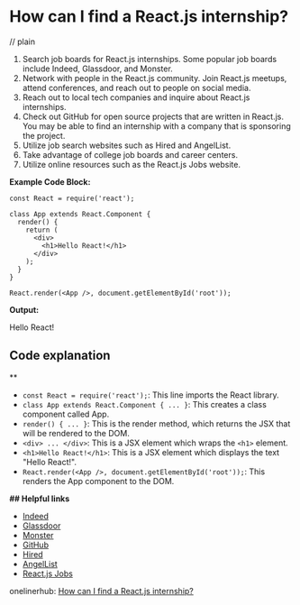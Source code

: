 # How can I find a React.js internship?
// plain

1. Search job boards for React.js internships. Some popular job boards include Indeed, Glassdoor, and Monster.
2. Network with people in the React.js community. Join React.js meetups, attend conferences, and reach out to people on social media.
3. Reach out to local tech companies and inquire about React.js internships.
4. Check out GitHub for open source projects that are written in React.js. You may be able to find an internship with a company that is sponsoring the project.
5. Utilize job search websites such as Hired and AngelList.
6. Take advantage of college job boards and career centers.
7. Utilize online resources such as the React.js Jobs website.

**Example Code Block:**

```
const React = require('react');

class App extends React.Component {
  render() {
    return (
      <div>
        <h1>Hello React!</h1>
      </div>
    );
  }
}

React.render(<App />, document.getElementById('root'));
```

**Output:**

Hello React!

## Code explanation
**

- `const React = require('react');`: This line imports the React library.
- `class App extends React.Component { ... }`: This creates a class component called App.
- `render() { ... }`: This is the render method, which returns the JSX that will be rendered to the DOM.
- `<div> ... </div>`: This is a JSX element which wraps the `<h1>` element.
- `<h1>Hello React!</h1>`: This is a JSX element which displays the text "Hello React!".
- `React.render(<App />, document.getElementById('root'));`: This renders the App component to the DOM.

**## Helpful links**

- [Indeed](https://www.indeed.com/)
- [Glassdoor](https://www.glassdoor.com/)
- [Monster](https://www.monster.com/)
- [GitHub](https://github.com/)
- [Hired](https://hired.com/)
- [AngelList](https://angel.co/)
- [React.js Jobs](https://reactjsjobs.com/)

onelinerhub: [How can I find a React.js internship?](https://onelinerhub.com/reactjs/how-can-i-find-a-react-js-internship)